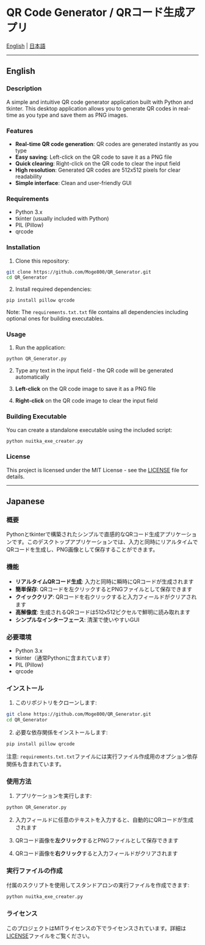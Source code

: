 # QR Code Generator / QRコード生成アプリ

[English](#english) | [日本語](#japanese)

---

## English

### Description
A simple and intuitive QR code generator application built with Python and tkinter. This desktop application allows you to generate QR codes in real-time as you type and save them as PNG images.

### Features
- **Real-time QR code generation**: QR codes are generated instantly as you type
- **Easy saving**: Left-click on the QR code to save it as a PNG file
- **Quick clearing**: Right-click on the QR code to clear the input field
- **High resolution**: Generated QR codes are 512x512 pixels for clear readability
- **Simple interface**: Clean and user-friendly GUI

### Requirements
- Python 3.x
- tkinter (usually included with Python)
- PIL (Pillow)
- qrcode

### Installation

1. Clone this repository:
```bash
git clone https://github.com/Moge800/QR_Generator.git
cd QR_Generator
```

2. Install required dependencies:
```bash
pip install pillow qrcode
```

Note: The `requirements.txt.txt` file contains all dependencies including optional ones for building executables.

### Usage

1. Run the application:
```bash
python QR_Generator.py
```

2. Type any text in the input field - the QR code will be generated automatically

3. **Left-click** on the QR code image to save it as a PNG file

4. **Right-click** on the QR code image to clear the input field

### Building Executable
You can create a standalone executable using the included script:
```bash
python nuitka_exe_creater.py
```

### License
This project is licensed under the MIT License - see the [LICENSE](LICENSE) file for details.

---

## Japanese

### 概要
Pythonとtkinterで構築されたシンプルで直感的なQRコード生成アプリケーションです。このデスクトップアプリケーションでは、入力と同時にリアルタイムでQRコードを生成し、PNG画像として保存することができます。

### 機能
- **リアルタイムQRコード生成**: 入力と同時に瞬時にQRコードが生成されます
- **簡単保存**: QRコードを左クリックするとPNGファイルとして保存できます
- **クイッククリア**: QRコードを右クリックすると入力フィールドがクリアされます
- **高解像度**: 生成されるQRコードは512x512ピクセルで鮮明に読み取れます
- **シンプルなインターフェース**: 清潔で使いやすいGUI

### 必要環境
- Python 3.x
- tkinter（通常Pythonに含まれています）
- PIL (Pillow)
- qrcode

### インストール

1. このリポジトリをクローンします:
```bash
git clone https://github.com/Moge800/QR_Generator.git
cd QR_Generator
```

2. 必要な依存関係をインストールします:
```bash
pip install pillow qrcode
```

注意: `requirements.txt.txt`ファイルには実行ファイル作成用のオプション依存関係も含まれています。

### 使用方法

1. アプリケーションを実行します:
```bash
python QR_Generator.py
```

2. 入力フィールドに任意のテキストを入力すると、自動的にQRコードが生成されます

3. QRコード画像を**左クリック**するとPNGファイルとして保存できます

4. QRコード画像を**右クリック**すると入力フィールドがクリアされます

### 実行ファイルの作成
付属のスクリプトを使用してスタンドアロンの実行ファイルを作成できます:
```bash
python nuitka_exe_creater.py
```

### ライセンス
このプロジェクトはMITライセンスの下でライセンスされています。詳細は[LICENSE](LICENSE)ファイルをご覧ください。